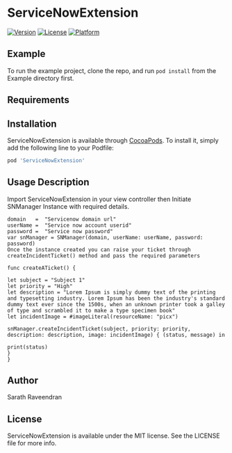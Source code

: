 # ServiceNowExtension

[![Version](https://img.shields.io/cocoapods/v/ServiceNowExtension.svg?style=flat)](https://cocoapods.org/pods/ServiceNowExtension)
[![License](https://img.shields.io/cocoapods/l/ServiceNowExtension.svg?style=flat)](https://cocoapods.org/pods/ServiceNowExtension)
[![Platform](https://img.shields.io/cocoapods/p/ServiceNowExtension.svg?style=flat)](https://cocoapods.org/pods/ServiceNowExtension)

## Example

To run the example project, clone the repo, and run `pod install` from the Example directory first.

## Requirements

## Installation

ServiceNowExtension is available through [CocoaPods](https://cocoapods.org). To install
it, simply add the following line to your Podfile:

```ruby
pod 'ServiceNowExtension'
```

## Usage Description

Import ServiceNowExtension in your view controller then Initiate SNManager Instance with required details.

```
domain   =  "Servicenow domain url"
userName =  "Service now account userid"
password =  "Service now password"
var snManager = SNManager(domain, userName: userName, password: password)
Once the instance created you can raise your ticket through createIncidentTicket() method and pass the required parameters

func createATicket() {

let subject = "Subject 1"
let priority = "High"
let description = "Lorem Ipsum is simply dummy text of the printing and typesetting industry. Lorem Ipsum has been the industry's standard dummy text ever since the 1500s, when an unknown printer took a galley of type and scrambled it to make a type specimen book"
let incidentImage = #imageLiteral(resourceName: "picx")

snManager.createIncidentTicket(subject, priority: priority, description: description, image: incidentImage) { (status, message) in

print(status)
}
}
```

## Author

Sarath Raveendran

## License

ServiceNowExtension is available under the MIT license. See the LICENSE file for more info.

